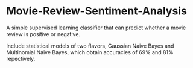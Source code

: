 # Movie-Review-Sentiment-Analysis
A simple supervised learning classifier that can predict whether a movie review is positive or negative.

Include statistical models of two flavors, Gaussian Naive Bayes and Multinomial Naive Bayes, which obtain accuracies of 69% and 81% repectively.

